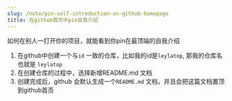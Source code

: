 ```yaml
---
slug: /note/pin-self-introduction-on-github-homepage
title: 在github首页中pin自我介绍
---
```

如何在别人一打开你的项目，就能看到你pin在最顶端的自我介绍

1. 在github中创建一个与`id` 一致的仓库，比如我的id是`leylatop`, 那我的仓库名也就是 `leylatop`
2. 在创建仓库的过程中，选择新增README.md 文档
3. 创建完成后，github 会默认生成一个`README.md` 文档，并且会把这篇文档置顶到github首页
